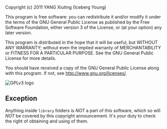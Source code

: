 Copyright (c) 2011  YANG Xiuting (Iceberg Young)

This program is free software: you can redistribute it and/or modify
it under the terms of the GNU General Public License as published by
the Free Software Foundation, either version 3 of the License, or
(at your option) any later version.

This program is distributed in the hope that it will be useful,
but WITHOUT ANY WARRANTY; without even the implied warranty of
MERCHANTABILITY or FITNESS FOR A PARTICULAR PURPOSE.  See the
GNU General Public License for more details.

You should have received a copy of the GNU General Public License
along with this program.  If not, see <http://www.gnu.org/licenses/>.

![GPLv3 logo](http://gplv3.fsf.org/gplv3-127x51.png)

Exception
---------

Anything inside `library` folders is *NOT* a part of this software,
which so will *NOT* be covered by this copyright announcement.
It's *your* duty to check the right of obtaining and using of them.
